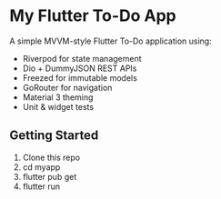# My Flutter To-Do App

A simple MVVM-style Flutter To-Do application using:
- Riverpod for state management  
- Dio + DummyJSON REST APIs  
- Freezed for immutable models  
- GoRouter for navigation  
- Material 3 theming  
- Unit & widget tests

## Getting Started

1. Clone this repo  
2. cd myapp  
3. flutter pub get  
4. flutter run  

